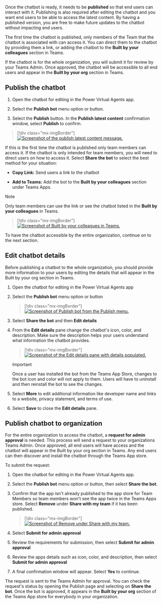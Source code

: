 Once the chatbot is ready, it needs to be **published** so that end users can interact with it. Publishing is also required after editing the chatbot and you want end users to be able to access the latest content. By having a published version, you are free to make future updates to the chatbot without impacting end users.

The first time the chatbot is published, only members of the Team that the chatbot is associated with can access it. You can direct them to the chatbot by providing them a link, or adding the chatbot to the **Built by your colleagues** section in Teams.

If the chatbot is for the whole organization, you will submit it for review by your Teams Admin. Once approved, the chatbot will be accessible to all end users and appear in the **Built by your org** section in Teams.

## Publish the chatbot

1. Open the chatbot for editing in the Power Virtual Agents app.

1. Select the **Publish bot** menu option or button.

1. Select the **Publish** button. In the **Publish latest content** confirmation window, select **Publish** to confirm.

> [!div class="mx-imgBorder"]
> [![Screenshot of the publish latest content message.](../media/image-33.png)](../media/image-33.png#lightbox)

If this is the first time the chatbot is published only team members can access it. If the chatbot is only intended for team members, you will need to direct users on how to access it. Select **Share the bot** to select the best method for your situation:

-   **Copy Link:** Send users a link to the chatbot

-   **Add to Teams:** Add the bot to the **Built by your colleagues** section under Teams Apps.
    
> [!NOTE]
> Only team members can use the link or see the chatbot listed in the **Built by your colleagues** in Teams.

> [!div class="mx-imgBorder"]
> [![Screenshot of Built by your colleagues in Teams.](../media/image-34.png)](../media/image-34.png#lightbox)

To have the chatbot accessible by the entire organization, continue on to the next section.

## Edit chatbot details

Before publishing a chatbot to the whole organization, you should provide more information to your users by editing the details that will appear in the Built by your org section in Teams.

1. Open the chatbot for editing in the Power Virtual Agents app

1. Select the **Publish bot** menu option or button

	> [!div class="mx-imgBorder"]
	> [![Screenshot of Publish bot from the Publish menu.](../media/image-35.png)](../media/image-35.png#lightbox)

1. Select **Share the bot** and then **Edit details**

1. From the **Edit details** pane change the chatbot's icon, color, and description. Make sure the description helps your users understand what information the chatbot provides.

	> [!div class="mx-imgBorder"]
	> [![Screenshot of the Edit details pane with details populated.](../media/image-36.png)](../media/image-36.png#lightbox)

	> [!IMPORTANT]
	> Once a user has installed the bot from the Teams App Store, changes to the bot icon and color will not apply to them. Users will have to uninstall and then reinstall the bot to see the changes.

1. Select **More** to edit additional information like developer name and links to a website, privacy statement, and terms of use.

1. Select **Save** to close the **Edit details** pane.

## Publish chatbot to organization

For the entire organization to access the chatbot, a **request for admin approval** is needed. This process will send a request to your organizations Teams Admin. Once approved, all end users will have access and the chatbot will appear in the Built by your org section in Teams. Any end users can then discover and install the chatbot through the Teams App store.

To submit the request:

1. Open the chatbot for editing in the Power Virtual Agents app.

1. Select the **Publish bot** menu option or button, then select **Share the bot**.

1. Confirm that the app isn't already published to the app store for Team Members so team members won't see the app twice in the Teams Apps store. Select **Remove** under **Share with my team** if it has been published.
    
	> [!div class="mx-imgBorder"]
	> [![Screenshot of Remove under Share with my team.](../media/image-37.png)](../media/image-37.png#lightbox)

1. Select **Submit for admin approval**

1. Review the requirements for submission, then select **Submit for admin approval**

1. Review the apps details such as icon, color, and description, then select **Submit for admin approval**

1. A final confirmation window will appear. Select **Yes** to continue.

The request is sent to the Teams Admin for approval. You can check the request's status by opening the Publish page and selecting on **Share the bot**. Once the bot is approved, it appears in the **Built by your org** section of the Teams App store for everybody in your organization.

